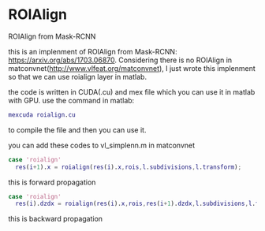 # ROIAlign
ROIAlign from Mask-RCNN 

this is an implenment of ROIAlign from Mask-RCNN: https://arxiv.org/abs/1703.06870.
Considering there is no ROIAlign in matconvnet(http://www.vlfeat.org/matconvnet),
I just wrote this implenment so that we can use roialign layer in matlab.

the code is written in CUDA(.cu) and mex file which you can use it in matlab with GPU.
use the command in matlab:
```matlab
mexcuda roialign.cu
```
to compile the file and then you can use it.

you can add these codes to vl_simplenn.m in matconvnet

```matlab
case 'roialign'
  res(i+1).x = roialign(res(i).x,rois,l.subdivisions,l.transform);
```
this is forward propagation

```matlab
case 'roialign'
  res(i).dzdx = roialign(res(i).x,rois,res(i+1).dzdx,l.subdivisions,l.transform);
  ```
this is backward propagation
